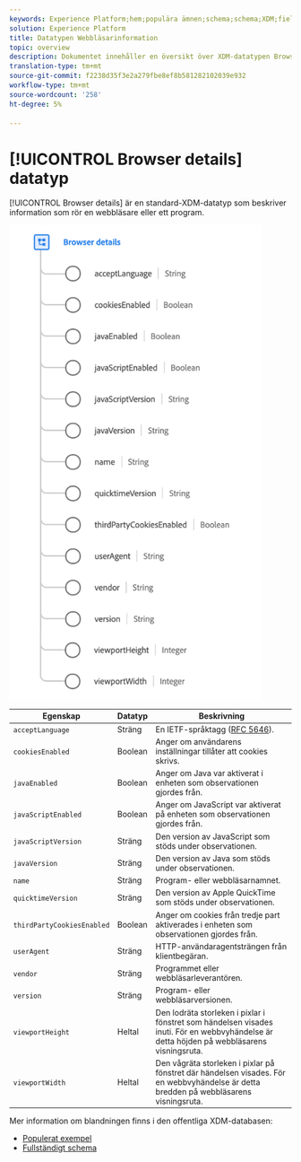 ```yaml
---
keywords: Experience Platform;hem;populära ämnen;schema;schema;XDM;fields;schemas;schemas;scheman;webbläsare;webbläsarinformation;datatyp;datatyp;datatyp;data type;
solution: Experience Platform
title: Datatypen Webbläsarinformation
topic: overview
description: Dokumentet innehåller en översikt över XDM-datatypen Browser Details.
translation-type: tm+mt
source-git-commit: f2238d35f3e2a279fbe8ef8b581282102039e932
workflow-type: tm+mt
source-wordcount: '258'
ht-degree: 5%

---
```



# [!UICONTROL Browser details] datatyp

[!UICONTROL Browser details] är en standard-XDM-datatyp som beskriver information som rör en webbläsare eller ett program.

<img src="../images/data-types/browser-details.png" width="450" /><br />

| Egenskap | Datatyp | Beskrivning |
| --- | --- | --- |
| `acceptLanguage` | Sträng | En IETF-språktagg ([RFC 5646](https://tools.ietf.org/html/rfc5646)). |
| `cookiesEnabled` | Boolean | Anger om användarens inställningar tillåter att cookies skrivs. |
| `javaEnabled` | Boolean | Anger om Java var aktiverat i enheten som observationen gjordes från. |
| `javaScriptEnabled` | Boolean | Anger om JavaScript var aktiverat på enheten som observationen gjordes från. |
| `javaScriptVersion` | Sträng | Den version av JavaScript som stöds under observationen. |
| `javaVersion` | Sträng | Den version av Java som stöds under observationen. |
| `name` | Sträng | Program- eller webbläsarnamnet. |
| `quicktimeVersion` | Sträng | Den version av Apple QuickTime som stöds under observationen. |
| `thirdPartyCookiesEnabled` | Boolean | Anger om cookies från tredje part aktiverades i enheten som observationen gjordes från. |
| `userAgent` | Sträng | HTTP-användaragentsträngen från klientbegäran. |
| `vendor` | Sträng | Programmet eller webbläsarleverantören. |
| `version` | Sträng | Program- eller webbläsarversionen. |
| `viewportHeight` | Heltal | Den lodräta storleken i pixlar i fönstret som händelsen visades inuti. För en webbvyhändelse är detta höjden på webbläsarens visningsruta. |
| `viewportWidth` | Heltal | Den vågräta storleken i pixlar på fönstret där händelsen visades. För en webbvyhändelse är detta bredden på webbläsarens visningsruta. |

Mer information om blandningen finns i den offentliga XDM-databasen:

* [Populerat exempel](https://github.com/adobe/xdm/blob/master/components/datatypes/browserdetails.example.1.json)
* [Fullständigt schema](https://github.com/adobe/xdm/blob/master/components/datatypes/browserdetails.schema.json)
